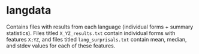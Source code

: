 # langdata
Contains files with results from each language (individual forms + summary statistics). Files titled `X_YZ_results.txt` contain individual forms with features `X;YZ`, and files titled `lang_surprisals.txt` contain mean, median, and stdev values for each of these features.
